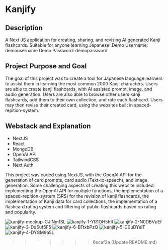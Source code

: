 <h1>Kanjify</h1>

<h2>Description</h2>
A Next JS application for creating, sharing, and revising AI generated Kanji flashcards. Suitable for anyone learning Japanese! 
Demo Username: demousername 
Demo Password: demopassword

<h2>Project Purpose and Goal</h2>
The goal of this project was to create a tool for Japanese language learners to assist them in learning the most common 2000 Kanji characters. Users are able to create kanji flashcards, with AI assisted prompt, image, and audio generation. Users are also able to browse other users kanji flashcards, add them to their own collection, and rate each flashcard. Users may then revise their created card, using the websites built in spaced-repition-system.

<h2>Webstack and Explanation</h2>
<ul>
  <li>NextJS</li>
  <li>React</li>
  <li>MongoDB</li>
  <li>OpenAI API</li>
  <li>TailwindCSS</li>
  <li>Next Auth</li>
</ul>

This project was coded using NextJS, with the OpenAI API for the generation of card prompts, card audio (Text-to-speech), and image generation. Some challenging aspects of creating this website included: implementing the OpenAI API for multiple functions, the implementation of a spaced-repition-system (SRS) for the revision of kanji flashcards, the implementation of Kanji data for card collections, the implementation of a flashcard rating system and filtering of public flashcards based on rating and popularity.
<p/>
  
![kanjify-mockup-CJINm1SL](https://github.com/user-attachments/assets/4028f32a-2a0a-4bcb-bda1-2cb5e2f4d671)
![kanjify-1-YR1OH5hR](https://github.com/user-attachments/assets/0f1ea216-b378-4854-96b0-3a78653f0aae)
![kanjify-2-N0DBVuEf](https://github.com/user-attachments/assets/52b20ac4-5b33-4a92-8b8e-098f87c0118f)
![kanjify-3-Dq6uf5F5](https://github.com/user-attachments/assets/265bba2c-501f-4220-ae1e-edeb499dc2d8)
![kanjify-6-BTtxbPzQ](https://github.com/user-attachments/assets/c2c8fea0-6aa8-4620-880e-003e2288f73c)
![kanjify-5-C0uDYeiT](https://github.com/user-attachments/assets/51221414-fc6c-4788-800d-a874120f77b9)
![kanjify-4-DYGM9a5L](https://github.com/user-attachments/assets/c22961a8-498e-4aac-b69b-4052e2f6298f)

>>>>>>> 6ecaf2a (Update README.md)
